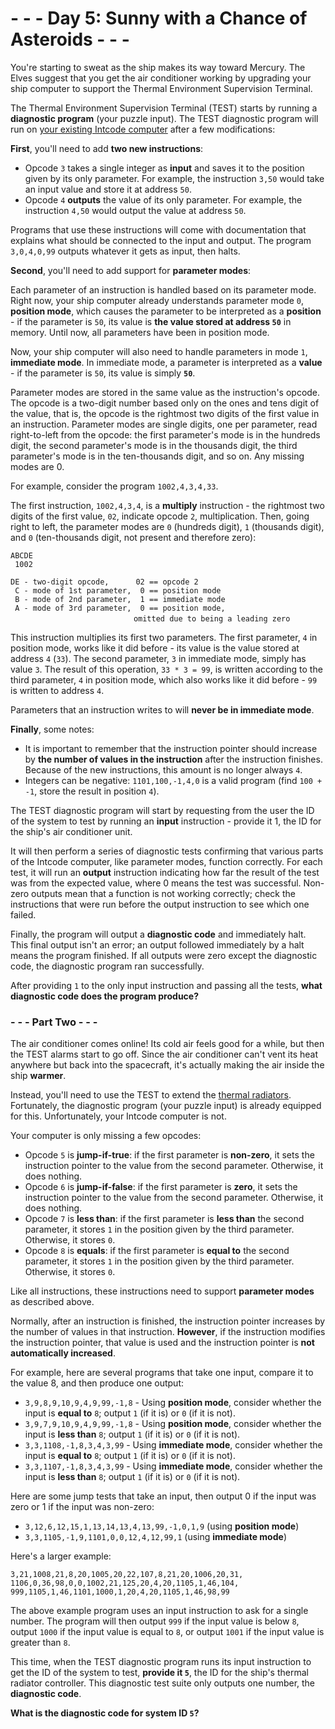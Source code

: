 # - - - Day 5: Sunny with a Chance of Asteroids - - -
You're starting to sweat as the ship makes its way toward Mercury. The Elves suggest that you get the air conditioner working by upgrading your ship computer to support the Thermal Environment Supervision Terminal.

The Thermal Environment Supervision Terminal (TEST) starts by running a **diagnostic program** (your puzzle input). The TEST diagnostic program will run on [your existing Intcode computer](https://github.com/vincent-vega/adventofcode/tree/master/2019/day_02) after a few modifications:

**First**, you'll need to add **two new instructions**:

* Opcode ``3`` takes a single integer as **input** and saves it to the position given by its only parameter. For example, the instruction ``3,50`` would take an input value and store it at address ``50``.
* Opcode ``4`` **outputs** the value of its only parameter. For example, the instruction ``4,50`` would output the value at address ``50``.

Programs that use these instructions will come with documentation that explains what should be connected to the input and output. The program ``3,0,4,0,99`` outputs whatever it gets as input, then halts.

**Second**, you'll need to add support for **parameter modes**:

Each parameter of an instruction is handled based on its parameter mode. Right now, your ship computer already understands parameter mode ``0``, **position mode**, which causes the parameter to be interpreted as a **position** - if the parameter is ``50``, its value is **the value stored at address ``50``** in memory. Until now, all parameters have been in position mode.

Now, your ship computer will also need to handle parameters in mode ``1``, **immediate mode**. In immediate mode, a parameter is interpreted as a **value** - if the parameter is ``50``, its value is simply **``50``**.

Parameter modes are stored in the same value as the instruction's opcode. The opcode is a two-digit number based only on the ones and tens digit of the value, that is, the opcode is the rightmost two digits of the first value in an instruction. Parameter modes are single digits, one per parameter, read right-to-left from the opcode: the first parameter's mode is in the hundreds digit, the second parameter's mode is in the thousands digit, the third parameter's mode is in the ten-thousands digit, and so on. Any missing modes are 0.

For example, consider the program ``1002,4,3,4,33``.

The first instruction, ``1002,4,3,4``, is a **multiply** instruction - the rightmost two digits of the first value, ``02``, indicate opcode ``2``, multiplication. Then, going right to left, the parameter modes are ``0`` (hundreds digit), ``1`` (thousands digit), and ``0`` (ten-thousands digit, not present and therefore zero):

``ABCDE``  
`` 1002``  
  
``DE - two-digit opcode,      02 == opcode 2``  
`` C - mode of 1st parameter,  0 == position mode``  
`` B - mode of 2nd parameter,  1 == immediate mode``  
`` A - mode of 3rd parameter,  0 == position mode,``  
&nbsp;&nbsp;&nbsp;&nbsp;&nbsp;&nbsp;&nbsp;&nbsp;&nbsp;&nbsp;&nbsp;&nbsp;&nbsp;&nbsp;&nbsp;&nbsp;&nbsp;&nbsp;&nbsp;&nbsp;&nbsp;&nbsp;&nbsp;&nbsp;&nbsp;&nbsp;&nbsp;&nbsp;&nbsp;&nbsp;&nbsp;&nbsp;&nbsp;&nbsp;&nbsp;&nbsp;&nbsp;&nbsp;&nbsp;&nbsp;&nbsp;&nbsp;&nbsp;&nbsp;&nbsp;&nbsp;&nbsp;&nbsp;&nbsp;&nbsp;``omitted due to being a leading zero``  

This instruction multiplies its first two parameters. The first parameter, ``4`` in position mode, works like it did before - its value is the value stored at address ``4`` (``33``). The second parameter, ``3`` in immediate mode, simply has value ``3``. The result of this operation, ``33 * 3 = 99``, is written according to the third parameter, ``4`` in position mode, which also works like it did before - ``99`` is written to address ``4``.

Parameters that an instruction writes to will **never be in immediate mode**.

**Finally**, some notes:

* It is important to remember that the instruction pointer should increase by **the number of values in the instruction** after the instruction finishes. Because of the new instructions, this amount is no longer always ``4``.
* Integers can be negative: ``1101,100,-1,4,0`` is a valid program (find ``100 + -1``, store the result in position ``4``).

The TEST diagnostic program will start by requesting from the user the ID of the system to test by running an **input** instruction - provide it 1, the ID for the ship's air conditioner unit.

It will then perform a series of diagnostic tests confirming that various parts of the Intcode computer, like parameter modes, function correctly. For each test, it will run an **output** instruction indicating how far the result of the test was from the expected value, where 0 means the test was successful. Non-zero outputs mean that a function is not working correctly; check the instructions that were run before the output instruction to see which one failed.

Finally, the program will output a **diagnostic code** and immediately halt. This final output isn't an error; an output followed immediately by a halt means the program finished. If all outputs were zero except the diagnostic code, the diagnostic program ran successfully.

After providing ``1`` to the only input instruction and passing all the tests, **what diagnostic code does the program produce?**


### - - - Part Two - - -
The air conditioner comes online! Its cold air feels good for a while, but then the TEST alarms start to go off. Since the air conditioner can't vent its heat anywhere but back into the spacecraft, it's actually making the air inside the ship **warmer**.

Instead, you'll need to use the TEST to extend the [thermal radiators](https://en.wikipedia.org/wiki/Spacecraft_thermal_control). Fortunately, the diagnostic program (your puzzle input) is already equipped for this. Unfortunately, your Intcode computer is not.

Your computer is only missing a few opcodes:

* Opcode ``5`` is **jump-if-true**: if the first parameter is **non-zero**, it sets the instruction pointer to the value from the second parameter. Otherwise, it does nothing.
* Opcode ``6`` is **jump-if-false**: if the first parameter is **zero**, it sets the instruction pointer to the value from the second parameter. Otherwise, it does nothing.
* Opcode ``7`` is **less than**: if the first parameter is **less than** the second parameter, it stores ``1`` in the position given by the third parameter. Otherwise, it stores ``0``.
* Opcode ``8`` is **equals**: if the first parameter is **equal to** the second parameter, it stores ``1`` in the position given by the third parameter. Otherwise, it stores ``0``.

Like all instructions, these instructions need to support **parameter modes** as described above.

Normally, after an instruction is finished, the instruction pointer increases by the number of values in that instruction. **However**, if the instruction modifies the instruction pointer, that value is used and the instruction pointer is **not automatically increased**.

For example, here are several programs that take one input, compare it to the value 8, and then produce one output:

* ``3,9,8,9,10,9,4,9,99,-1,8`` - Using **position mode**, consider whether the input is **equal to** ``8``; output ``1`` (if it is) or ``0`` (if it is not).
* ``3,9,7,9,10,9,4,9,99,-1,8`` - Using **position mode**, consider whether the input is **less than** ``8``; output ``1`` (if it is) or ``0`` (if it is not).
* ``3,3,1108,-1,8,3,4,3,99`` - Using **immediate mode**, consider whether the input is **equal to** ``8``; output ``1`` (if it is) or ``0`` (if it is not).
* ``3,3,1107,-1,8,3,4,3,99`` - Using **immediate mode**, consider whether the input is **less than** ``8``; output ``1`` (if it is) or ``0`` (if it is not).

Here are some jump tests that take an input, then output 0 if the input was zero or 1 if the input was non-zero:

* ``3,12,6,12,15,1,13,14,13,4,13,99,-1,0,1,9`` (using **position mode**)
* ``3,3,1105,-1,9,1101,0,0,12,4,12,99,1`` (using **immediate mode**)

Here's a larger example:

``3,21,1008,21,8,20,1005,20,22,107,8,21,20,1006,20,31,``  
``1106,0,36,98,0,0,1002,21,125,20,4,20,1105,1,46,104,``  
``999,1105,1,46,1101,1000,1,20,4,20,1105,1,46,98,99``  

The above example program uses an input instruction to ask for a single number. The program will then output ``999`` if the input value is below ``8``, output ``1000`` if the input value is equal to ``8``, or output ``1001`` if the input value is greater than ``8``.

This time, when the TEST diagnostic program runs its input instruction to get the ID of the system to test, **provide it ``5``**, the ID for the ship's thermal radiator controller. This diagnostic test suite only outputs one number, the **diagnostic code**.

**What is the diagnostic code for system ID ``5``?**
